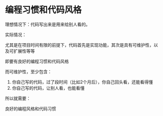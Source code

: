 # 编程习惯和代码风格

  
理想情况下：代码写出来是用来给别人看的。

实际情况：

尤其是在项目时间有限的前提下，代码首先是实现功能，其次是具有可维护性，以及可扩展性等等

即要有良好的编程习惯和代码风格

而可维护性，至少包含：

1. 你自己写的代码，过了段时间（比如2个月后），你自己回头看，还能看得懂
2. 你自己写的代码，让别人看，也能看懂

所以就需要：

良好的编程风格和代码习惯

